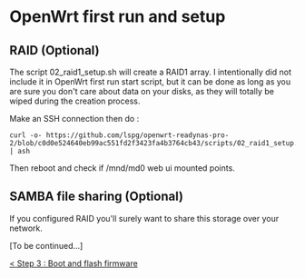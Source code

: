 # OpenWrt first run and setup

## RAID (Optional)

The script 02_raid1_setup.sh will create a RAID1 array.
I intentionally did not include it in OpenWrt first run start script, but it can be done as long as you are sure you don't care about data on your disks, as they will totally be wiped during the creation process.

Make an SSH connection then do :

```
curl -o- https://github.com/lspg/openwrt-readynas-pro-2/blob/c0d0e524640eb99ac551fd2f3423fa4b3764cb43/scripts/02_raid1_setup.sh | ash
```

Then reboot and check if /mnd/md0 web ui mounted points.

## SAMBA file sharing (Optional)

If you configured RAID you'll surely want to share this storage over your network.

[To be continued...]

[< Step 3 : Boot and flash firmware](03_boot_and_flash_firmware.md)